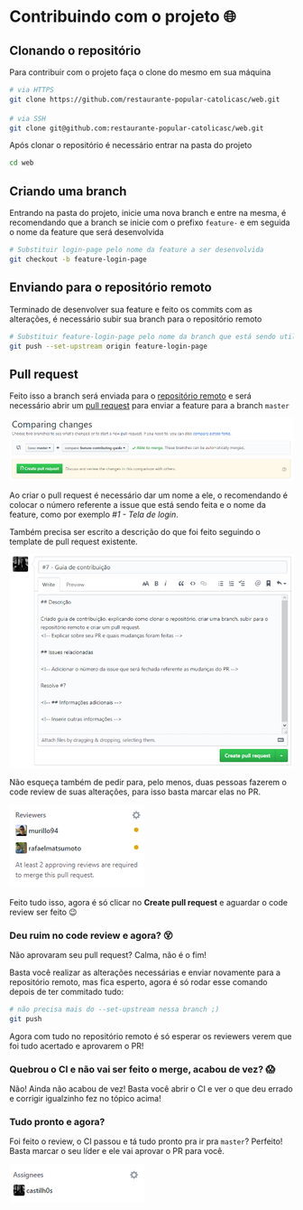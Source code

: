 # Contribuindo com o projeto :globe_with_meridians:

## Clonando o repositório

Para contribuir com o projeto faça o clone do mesmo em sua máquina

```sh
# via HTTPS
git clone https://github.com/restaurante-popular-catolicasc/web.git

# via SSH
git clone git@github.com:restaurante-popular-catolicasc/web.git
```

Após clonar o repositório é necessário entrar na pasta do projeto

```sh
cd web
```

## Criando uma branch

Entrando na pasta do projeto, inicie uma nova branch e entre na mesma, é recomendando que a branch se inicie com o prefixo `feature-` e em seguida o nome da feature que será desenvolvida

```sh
# Substituir login-page pelo nome da feature a ser desenvolvida
git checkout -b feature-login-page
```

## Enviando para o repositório remoto

Terminado de desenvolver sua feature e feito os commits com as alterações, é necessário subir sua branch para o repositório remoto

```sh
# Substituir feature-login-page pelo nome da branch que está sendo utilizada
git push --set-upstream origin feature-login-page
```

## Pull request

Feito isso a branch será enviada para o [repositório remoto](https://github.com/restaurante-popular-catolicasc/web) e será necessário abrir um [pull request](https://github.com/restaurante-popular-catolicasc/web/compare) para enviar a feature para a branch `master`

![Abrindo o PR](images/open-pull-request.png)

Ao criar o pull request é necessário dar um nome a ele, o recomendando é colocar o número referente a issue que está sendo feita e o nome da feature, como por exemplo *#1 - Tela de login*.

Também precisa ser escrito a descrição do que foi feito seguindo o template de pull request existente.

![Inserindo o título e a descrição do PR](images/pull-request-title-and-description.png)

Não esqueça também de pedir para, pelo menos, duas pessoas fazerem o code review de suas alterações, para isso basta marcar elas no PR.

![Adicionando reviewers ao PR](images/reviewers.png)

Feito tudo isso, agora é só clicar no **Create pull request** e aguardar o code review ser feito :wink:

### Deu ruim no code review e agora? :dizzy_face:

Não aprovaram seu pull request? Calma, não é o fim!

Basta você realizar as alterações necessárias e enviar novamente para a repositório remoto, mas fica esperto, agora é só rodar esse comando depois de ter commitado tudo:

```sh
# não precisa mais do --set-upstream nessa branch ;)
git push
```

Agora com tudo no repositório remoto é só esperar os reviewers verem que foi tudo acertado e aprovarem o PR!

### Quebrou o CI e não vai ser feito o merge, acabou de vez? :scream:

Não! Ainda não acabou de vez! Basta você abrir o CI e ver o que deu errado e corrigir igualzinho fez no tópico acima!

### Tudo pronto e agora?

Foi feito o review, o CI passou e tá tudo pronto pra ir pra `master`? Perfeito! Basta marcar o seu líder e ele vai aprovar o PR para você.

![Atribuir PR ao líder](images/team-leader.png)
